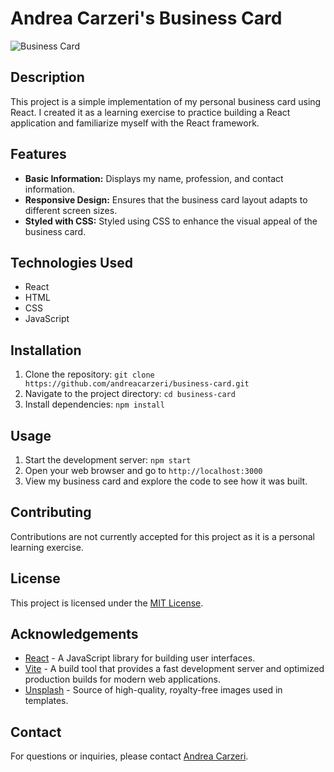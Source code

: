 # Andrea Carzeri's Business Card

![Business Card](https://link.to/your/image)

## Description
This project is a simple implementation of my personal business card using React. I created it as a learning exercise to practice building a React application and familiarize myself with the React framework.

## Features
- **Basic Information:** Displays my name, profession, and contact information.
- **Responsive Design:** Ensures that the business card layout adapts to different screen sizes.
- **Styled with CSS:** Styled using CSS to enhance the visual appeal of the business card.

## Technologies Used
- React
- HTML
- CSS
- JavaScript

## Installation
1. Clone the repository: `git clone https://github.com/andreacarzeri/business-card.git`
2. Navigate to the project directory: `cd business-card`
3. Install dependencies: `npm install`

## Usage
1. Start the development server: `npm start`
2. Open your web browser and go to `http://localhost:3000`
3. View my business card and explore the code to see how it was built.

## Contributing
Contributions are not currently accepted for this project as it is a personal learning exercise.

## License
This project is licensed under the [MIT License](https://opensource.org/licenses/MIT).

## Acknowledgements
- [React](https://reactjs.org/) - A JavaScript library for building user interfaces.
- [Vite](https://vitejs.dev/) - A build tool that provides a fast development server and optimized production builds for modern web applications.
- [Unsplash](https://unsplash.com/) - Source of high-quality, royalty-free images used in templates.

## Contact
For questions or inquiries, please contact [Andrea Carzeri](mailto:andreacarzeri@example.com).
